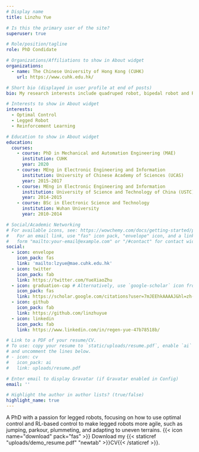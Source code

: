 ```yaml
---
# Display name
title: Linzhu Yue

# Is this the primary user of the site?
superuser: true

# Role/position/tagline
role: PhD Condidate 

# Organizations/Affiliations to show in About widget
organizations:
  - name: The Chinese University of Hong Kong (CUHK)
    url: https://www.cuhk.edu.hk/

# Short bio (displayed in user profile at end of posts)
bio: My research interests include quadruped robot, bipedal robot and Reinforcement Learning.

# Interests to show in About widget
interests:
  - Optimal Control
  - Legged Robot
  - Reinforcement Learning

# Education to show in About widget
education:
  courses:
    - course: PhD in Mechanical and Automation Engineering (MAE)
      institution: CUHK
      year: 2020
    - course: MEng in Electronic Engineering and Information
      institution: University of Chinese Academy of Sciences (UCAS)
      year: 2015-2017  
    - course: MEng in Electronic Engineering and Information
      institution: University of Science and Technology of China (USTC)
      year: 2014-2015
    - course: BSc in Electronic Science and Technology
      institution: Wuhan University
      year: 2010-2014

# Social/Academic Networking
# For available icons, see: https://wowchemy.com/docs/getting-started/page-builder/#icons
#   For an email link, use "fas" icon pack, "envelope" icon, and a link in the
#   form "mailto:your-email@example.com" or "/#contact" for contact widget.
social:
  - icon: envelope
    icon_pack: fas
    link: 'mailto:lzyue@mae.cuhk.edu.hk'
  - icon: twitter
    icon_pack: fab
    link: https://twitter.com/YueXiaoZhu
  - icon: graduation-cap # Alternatively, use `google-scholar` icon from `ai` icon pack
    icon_pack: fas
    link: https://scholar.google.com/citations?user=7mJEEhkAAAAJ&hl=zh-CN
  - icon: github
    icon_pack: fab
    link: https://github.com/linzhuyue
  - icon: linkedin
    icon_pack: fab
    link: https://www.linkedin.com/in/regen-yue-47b78518b/

# Link to a PDF of your resume/CV.
# To use: copy your resume to `static/uploads/resume.pdf`, enable `ai` icons in `params.toml`,
# and uncomment the lines below.
# - icon: cv
#   icon_pack: ai
#   link: uploads/resume.pdf

# Enter email to display Gravatar (if Gravatar enabled in Config)
email: ''

# Highlight the author in author lists? (true/false)
highlight_name: true
---
```


A PhD with a passion for legged robots, focusing on how to use optimal control and RL-based control to make legged robots more agile, such as jumping, parkour, plummeting, and adapting to uneven terrains.
{{< icon name="download" pack="fas" >}} Download my {{< staticref "uploads/demo_resume.pdf" "newtab" >}}CV{{< /staticref >}}.
